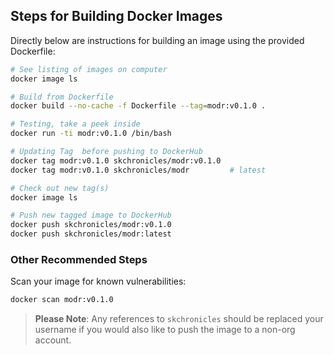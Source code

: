 ## Steps for Building Docker Images

Directly below are instructions for building an image using the provided Dockerfile:

```bash
# See listing of images on computer
docker image ls

# Build from Dockerfile
docker build --no-cache -f Dockerfile --tag=modr:v0.1.0 .

# Testing, take a peek inside
docker run -ti modr:v0.1.0 /bin/bash

# Updating Tag  before pushing to DockerHub
docker tag modr:v0.1.0 skchronicles/modr:v0.1.0
docker tag modr:v0.1.0 skchronicles/modr         # latest

# Check out new tag(s)
docker image ls

# Push new tagged image to DockerHub
docker push skchronicles/modr:v0.1.0
docker push skchronicles/modr:latest
```

### Other Recommended Steps

Scan your image for known vulnerabilities:

```bash
docker scan modr:v0.1.0
```

> **Please Note**: Any references to `skchronicles` should be replaced your username if you would also like to push the image to a non-org account.
